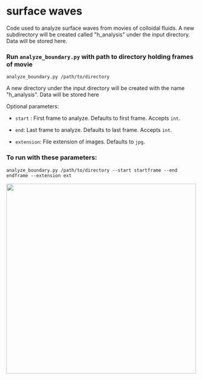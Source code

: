 # surface waves
Code used to analyze surface waves from movies of colloidal fluids.
A new subdirectory will be created called "h_analysis" under the input directory.
Data will be stored here.

### Run ``analyze_boundary.py`` with path to directory holding frames of movie

`analyze_boundary.py /path/to/directory`

A new directory under the input directory will be created with the name "h_analysis". 
Data will be stored here

Optional parameters:

- `start` : First frame to analyze. Defaults to first frame. Accepts ```int```.

- `end`: Last frame to analyze. Defaults to last frame. Accepts ```int```.

- `extension`: File extension of images. Defaults to ``jpg``.

### To run with these parameters:
`analyze_boundary.py /path/to/directory --start startframe --end endframe --extension ext`

<img src="height.gif" width="500"/>   
